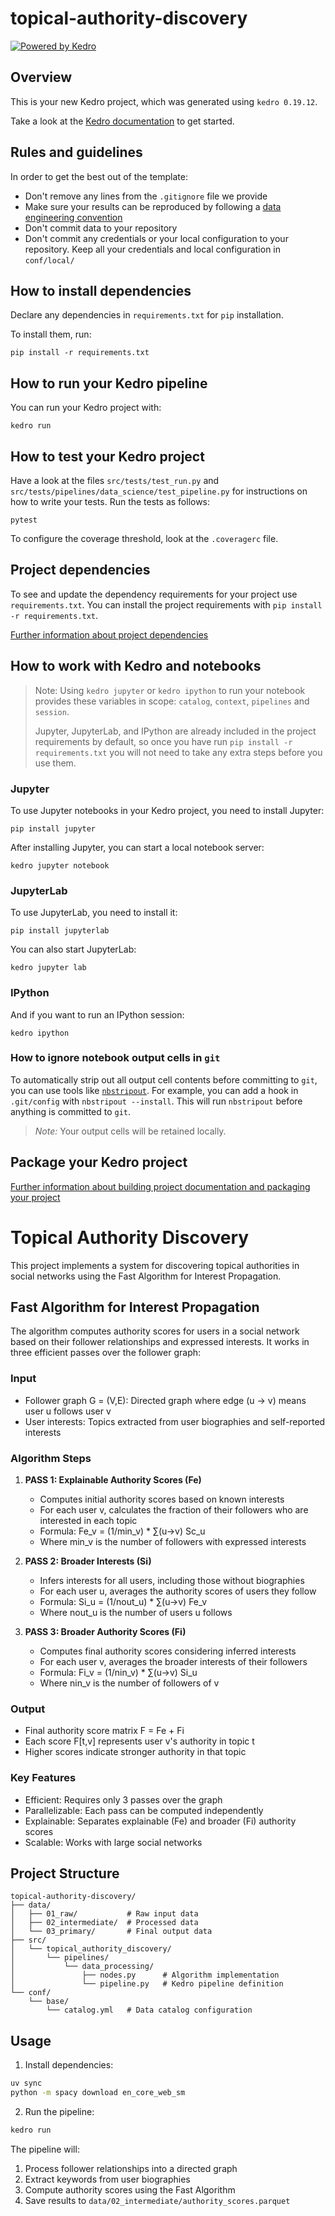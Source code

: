 # topical-authority-discovery

[![Powered by Kedro](https://img.shields.io/badge/powered_by-kedro-ffc900?logo=kedro)](https://kedro.org)

## Overview

This is your new Kedro project, which was generated using `kedro 0.19.12`.

Take a look at the [Kedro documentation](https://docs.kedro.org) to get started.

## Rules and guidelines

In order to get the best out of the template:

* Don't remove any lines from the `.gitignore` file we provide
* Make sure your results can be reproduced by following a [data engineering convention](https://docs.kedro.org/en/stable/faq/faq.html#what-is-data-engineering-convention)
* Don't commit data to your repository
* Don't commit any credentials or your local configuration to your repository. Keep all your credentials and local configuration in `conf/local/`

## How to install dependencies

Declare any dependencies in `requirements.txt` for `pip` installation.

To install them, run:

```
pip install -r requirements.txt
```

## How to run your Kedro pipeline

You can run your Kedro project with:

```
kedro run
```

## How to test your Kedro project

Have a look at the files `src/tests/test_run.py` and `src/tests/pipelines/data_science/test_pipeline.py` for instructions on how to write your tests. Run the tests as follows:

```
pytest
```

To configure the coverage threshold, look at the `.coveragerc` file.

## Project dependencies

To see and update the dependency requirements for your project use `requirements.txt`. You can install the project requirements with `pip install -r requirements.txt`.

[Further information about project dependencies](https://docs.kedro.org/en/stable/kedro_project_setup/dependencies.html#project-specific-dependencies)

## How to work with Kedro and notebooks

> Note: Using `kedro jupyter` or `kedro ipython` to run your notebook provides these variables in scope: `catalog`, `context`, `pipelines` and `session`.
>
> Jupyter, JupyterLab, and IPython are already included in the project requirements by default, so once you have run `pip install -r requirements.txt` you will not need to take any extra steps before you use them.

### Jupyter
To use Jupyter notebooks in your Kedro project, you need to install Jupyter:

```
pip install jupyter
```

After installing Jupyter, you can start a local notebook server:

```
kedro jupyter notebook
```

### JupyterLab
To use JupyterLab, you need to install it:

```
pip install jupyterlab
```

You can also start JupyterLab:

```
kedro jupyter lab
```

### IPython
And if you want to run an IPython session:

```
kedro ipython
```

### How to ignore notebook output cells in `git`
To automatically strip out all output cell contents before committing to `git`, you can use tools like [`nbstripout`](https://github.com/kynan/nbstripout). For example, you can add a hook in `.git/config` with `nbstripout --install`. This will run `nbstripout` before anything is committed to `git`.

> *Note:* Your output cells will be retained locally.

## Package your Kedro project

[Further information about building project documentation and packaging your project](https://docs.kedro.org/en/stable/tutorial/package_a_project.html)

# Topical Authority Discovery

This project implements a system for discovering topical authorities in social networks using the Fast Algorithm for Interest Propagation.

## Fast Algorithm for Interest Propagation

The algorithm computes authority scores for users in a social network based on their follower relationships and expressed interests. It works in three efficient passes over the follower graph:

### Input
- Follower graph G = (V,E): Directed graph where edge (u → v) means user u follows user v
- User interests: Topics extracted from user biographies and self-reported interests

### Algorithm Steps

1. **PASS 1: Explainable Authority Scores (Fe)**
   - Computes initial authority scores based on known interests
   - For each user v, calculates the fraction of their followers who are interested in each topic
   - Formula: Fe_v = (1/min_v) * ∑(u→v) Sc_u
   - Where min_v is the number of followers with expressed interests

2. **PASS 2: Broader Interests (Si)**
   - Infers interests for all users, including those without biographies
   - For each user u, averages the authority scores of users they follow
   - Formula: Si_u = (1/nout_u) * ∑(u→v) Fe_v
   - Where nout_u is the number of users u follows

3. **PASS 3: Broader Authority Scores (Fi)**
   - Computes final authority scores considering inferred interests
   - For each user v, averages the broader interests of their followers
   - Formula: Fi_v = (1/nin_v) * ∑(u→v) Si_u
   - Where nin_v is the number of followers of v

### Output
- Final authority score matrix F = Fe + Fi
- Each score F[t,v] represents user v's authority in topic t
- Higher scores indicate stronger authority in that topic

### Key Features
- Efficient: Requires only 3 passes over the graph
- Parallelizable: Each pass can be computed independently
- Explainable: Separates explainable (Fe) and broader (Fi) authority scores
- Scalable: Works with large social networks

## Project Structure

```
topical-authority-discovery/
├── data/
│   ├── 01_raw/           # Raw input data
│   ├── 02_intermediate/  # Processed data
│   └── 03_primary/       # Final output data
├── src/
│   └── topical_authority_discovery/
│       └── pipelines/
│           └── data_processing/
│               ├── nodes.py      # Algorithm implementation
│               └── pipeline.py   # Kedro pipeline definition
└── conf/
    └── base/
        └── catalog.yml   # Data catalog configuration
```

## Usage

1. Install dependencies:
```bash
uv sync
python -m spacy download en_core_web_sm
```

2. Run the pipeline:
```bash
kedro run
```

The pipeline will:
1. Process follower relationships into a directed graph
2. Extract keywords from user biographies
3. Compute authority scores using the Fast Algorithm
4. Save results to `data/02_intermediate/authority_scores.parquet`
